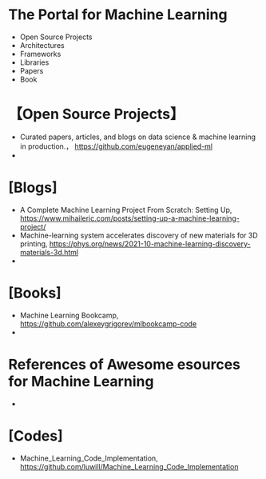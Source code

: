 # The Portal for Machine Learning

+ Open Source Projects
+ Architectures
+ Frameworks
+ Libraries
+ Papers
+ Book


# 【Open Source Projects】
+ Curated papers, articles, and blogs on data science & machine learning in production.， https://github.com/eugeneyan/applied-ml
+ 


# [Blogs]
+ A Complete Machine Learning Project From Scratch: Setting Up, https://www.mihaileric.com/posts/setting-up-a-machine-learning-project/
+ Machine-learning system accelerates discovery of new materials for 3D printing, https://phys.org/news/2021-10-machine-learning-discovery-materials-3d.html
+ 

# [Books]
+ Machine Learning Bookcamp, https://github.com/alexeygrigorev/mlbookcamp-code
+ 

# References of Awesome esources for Machine Learning
+ <TBC>

  
# [Codes]
+ Machine_Learning_Code_Implementation, https://github.com/luwill/Machine_Learning_Code_Implementation
  
